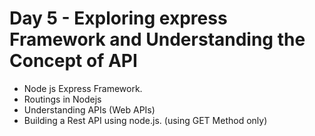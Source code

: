 # Day 5 - Exploring express Framework and Understanding the Concept of API
* Node js Express Framework.
* Routings in Nodejs
* Understanding APIs (Web APIs)
* Building a Rest API using node.js. (using GET Method only)